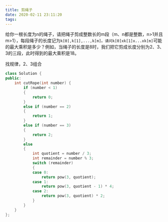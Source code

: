 ```yaml
---
title: 剪绳子
date: 2020-02-11 23:11:20
tags:
---
```


给你一根长度为n的绳子，请把绳子剪成整数长的m段（m、n都是整数，n>1并且m>1），每段绳子的长度记为`k[0],k[1],...,k[m]。请问k[0]xk[1]x...xk[m]`可能的最大乘积是多少？例如，当绳子的长度是8时，我们把它剪成长度分别为2、3、3的三段，此时得到的最大乘积是18。

找规律，2、3组合

```cpp
class Solution {
public:
    int cutRope(int number) {
        if (number < 1)
        {
            return 0;
        }
        else if (number == 2)
        {
            return 1;
        }
        else if (number == 3)
        {
            return 2;
        }
        else
        {
            int quotient = number / 3;
            int remainder = number % 3;
            switch (remainder)
            {
            case 0:
                return pow(3, quotient);
            case 1:
                return pow(3, quotient - 1) * 4;
            case 2:
                return pow(3, quotient) * 2;
            }
        }
    }
};
```
